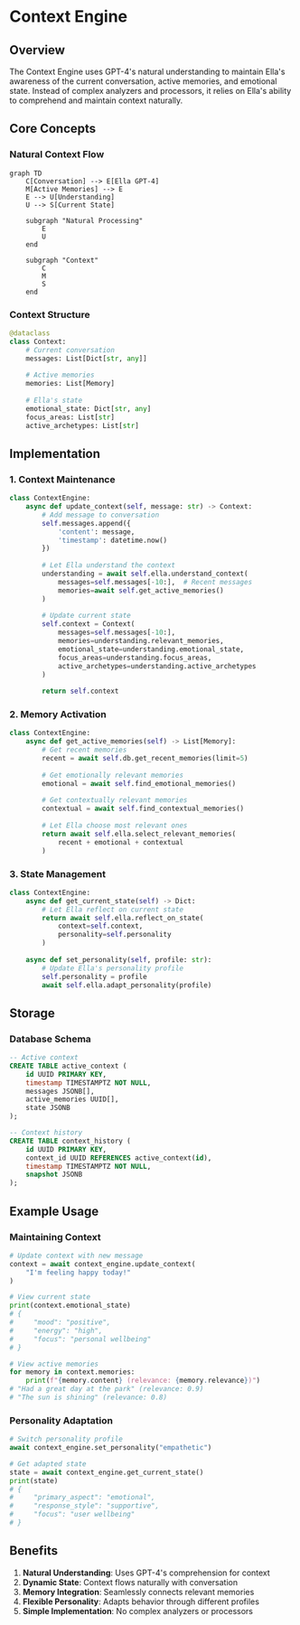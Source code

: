 # Context Engine

## Overview

The Context Engine uses GPT-4's natural understanding to maintain Ella's awareness of the current conversation, active memories, and emotional state. Instead of complex analyzers and processors, it relies on Ella's ability to comprehend and maintain context naturally.

## Core Concepts

### Natural Context Flow
```mermaid
graph TD
    C[Conversation] --> E[Ella GPT-4]
    M[Active Memories] --> E
    E --> U[Understanding]
    U --> S[Current State]
    
    subgraph "Natural Processing"
        E
        U
    end
    
    subgraph "Context"
        C
        M
        S
    end
```

### Context Structure
```python
@dataclass
class Context:
    # Current conversation
    messages: List[Dict[str, any]]
    
    # Active memories
    memories: List[Memory]
    
    # Ella's state
    emotional_state: Dict[str, any]
    focus_areas: List[str]
    active_archetypes: List[str]
```

## Implementation

### 1. Context Maintenance
```python
class ContextEngine:
    async def update_context(self, message: str) -> Context:
        # Add message to conversation
        self.messages.append({
            'content': message,
            'timestamp': datetime.now()
        })
        
        # Let Ella understand the context
        understanding = await self.ella.understand_context(
            messages=self.messages[-10:],  # Recent messages
            memories=await self.get_active_memories()
        )
        
        # Update current state
        self.context = Context(
            messages=self.messages[-10:],
            memories=understanding.relevant_memories,
            emotional_state=understanding.emotional_state,
            focus_areas=understanding.focus_areas,
            active_archetypes=understanding.active_archetypes
        )
        
        return self.context
```

### 2. Memory Activation
```python
class ContextEngine:
    async def get_active_memories(self) -> List[Memory]:
        # Get recent memories
        recent = await self.db.get_recent_memories(limit=5)
        
        # Get emotionally relevant memories
        emotional = await self.find_emotional_memories()
        
        # Get contextually relevant memories
        contextual = await self.find_contextual_memories()
        
        # Let Ella choose most relevant ones
        return await self.ella.select_relevant_memories(
            recent + emotional + contextual
        )
```

### 3. State Management
```python
class ContextEngine:
    async def get_current_state(self) -> Dict:
        # Let Ella reflect on current state
        return await self.ella.reflect_on_state(
            context=self.context,
            personality=self.personality
        )
    
    async def set_personality(self, profile: str):
        # Update Ella's personality profile
        self.personality = profile
        await self.ella.adapt_personality(profile)
```

## Storage

### Database Schema
```sql
-- Active context
CREATE TABLE active_context (
    id UUID PRIMARY KEY,
    timestamp TIMESTAMPTZ NOT NULL,
    messages JSONB[],
    active_memories UUID[],
    state JSONB
);

-- Context history
CREATE TABLE context_history (
    id UUID PRIMARY KEY,
    context_id UUID REFERENCES active_context(id),
    timestamp TIMESTAMPTZ NOT NULL,
    snapshot JSONB
);
```

## Example Usage

### Maintaining Context
```python
# Update context with new message
context = await context_engine.update_context(
    "I'm feeling happy today!"
)

# View current state
print(context.emotional_state)
# {
#     "mood": "positive",
#     "energy": "high",
#     "focus": "personal wellbeing"
# }

# View active memories
for memory in context.memories:
    print(f"{memory.content} (relevance: {memory.relevance})")
# "Had a great day at the park" (relevance: 0.9)
# "The sun is shining" (relevance: 0.8)
```

### Personality Adaptation
```python
# Switch personality profile
await context_engine.set_personality("empathetic")

# Get adapted state
state = await context_engine.get_current_state()
print(state)
# {
#     "primary_aspect": "emotional",
#     "response_style": "supportive",
#     "focus": "user wellbeing"
# }
```

## Benefits

1. **Natural Understanding**: Uses GPT-4's comprehension for context
2. **Dynamic State**: Context flows naturally with conversation
3. **Memory Integration**: Seamlessly connects relevant memories
4. **Flexible Personality**: Adapts behavior through different profiles
5. **Simple Implementation**: No complex analyzers or processors
